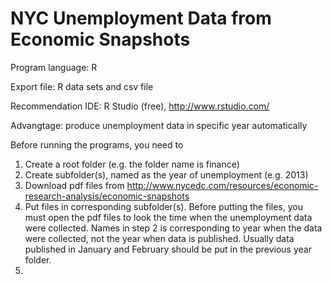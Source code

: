 NYC Unemployment Data from Economic Snapshots
=========================

Program language: R

Export file: R data sets and csv file

Recommendation IDE: R Studio (free), http://www.rstudio.com/

Advangtage: produce unemployment data in specific year automatically


Before running the programs, you need to 

1. Create a root folder (e.g. the folder name is finance)
2. Create subfolder(s), named as the year of unemployment (e.g. 2013)
3. Download pdf files from http://www.nycedc.com/resources/economic-research-analysis/economic-snapshots
4. Put files in corresponding subfolder(s). Before putting the files, you must open the pdf files to look the time when the unemployment data were collected. Names in step 2 is corresponding to year when the data were collected, not the year when data is published. Usually data published in January and February should be put in the previous year folder.
5. 

